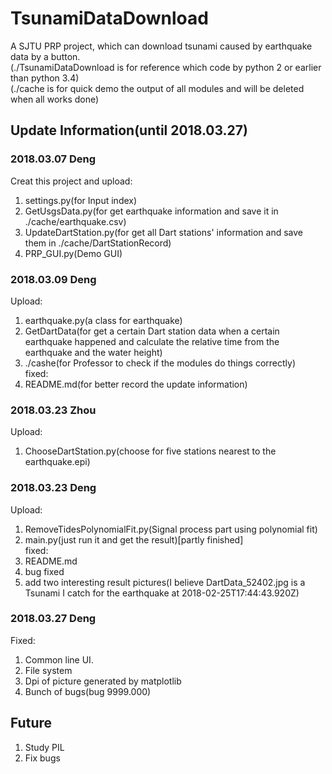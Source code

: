 # TsunamiDataDownload
A SJTU PRP project, which can download tsunami caused by earthquake data by a button. <br>
(./TsunamiDataDownload is for reference which code by python 2 or earlier than python 3.4)<br>
(./cache is for quick demo the output of all modules and will be deleted when all works done)
## Update Information(until 2018.03.27)
### 2018.03.07 Deng
Creat this project and upload:<br> 
1. settings.py(for Input index)<br>
2. GetUsgsData.py(for get earthquake information and save it in ./cache/earthquake.csv)<br>
3. UpdateDartStation.py(for get all Dart stations' information and save them in ./cache/DartStationRecord)<br>
4. PRP_GUI.py(Demo GUI)
### 2018.03.09 Deng
Upload:<br>
1. earthquake.py(a class for earthquake)<br>
2. GetDartData(for get a certain Dart station data when a certain earthquake happened and calculate the relative time from the earthquake and the water height)<br>
3. ./cashe(for Professor to check if the modules do things correctly)<br>
fixed:<br>
1. README.md(for better record the update information)
### 2018.03.23 Zhou
Upload:<br>
1. ChooseDartStation.py(choose for five stations nearest to the earthquake.epi)<br>
### 2018.03.23 Deng
Upload:<br>
1. RemoveTidesPolynomialFit.py(Signal process part using polynomial fit)<br>
2. main.py(just run it and get the result)[partly finished]<br>
fixed:<br>
1. README.md<br>
2. bug fixed<br>
3. add two interesting result pictures(I believe DartData_52402.jpg is a Tsunami I catch for the earthquake at 2018-02-25T17:44:43.920Z)
### 2018.03.27 Deng
Fixed:<br>
1. Common line UI.<br>
2. File system<br>
3. Dpi of picture generated by matplotlib <br>
4. Bunch of bugs(bug 9999.000)
## Future
1. Study PIL
2. Fix bugs
